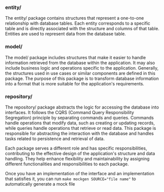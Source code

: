 ### entity/
The entity/ package contains structures that represent a one-to-one relationship with database tables.
Each entity corresponds to a specific table and is directly associated with the structure and columns of that table.
Entities are used to represent data from the database table.

### model/
The model/ package includes structures that make it easier to handle information retrieved from the database within the application.
It may also include business logic and operations specific to the application.
Generally, the structures used in use cases or similar components are defined in this package.
The purpose of this package is to transform database information into a format that is more suitable for the application's requirements.

### repository/
The repository/ package abstracts the logic for accessing the database into interfaces.
It follows the CQRS (Command Query Responsibility Segregation) principle by separating commands and queries.
Commands handle operations that modify data, such as creating or updating records, while queries handle operations that retrieve or read data.
This package is responsible for abstracting the interaction with the database and handles tasks related to persistence and retrieval of data.

Each package serves a different role and has specific responsibilities, contributing to the effective design of the application's structure and data handling. They help enhance flexibility and maintainability by assigning different functionalities and responsibilities to each package.

Once you have an implementation of the interface and an implementation that satisfies it, you can run `make mockgen SOURCE="file name"` to automatically generate a mock file
